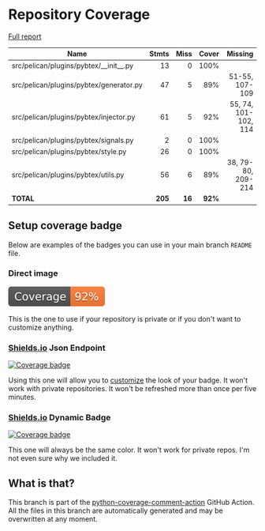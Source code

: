 # Repository Coverage

[Full report](https://htmlpreview.github.io/?https://github.com/anjos/pelican-pybtex/blob/python-coverage-comment-action-data/htmlcov/index.html)

| Name                                       |    Stmts |     Miss |   Cover |   Missing |
|------------------------------------------- | -------: | -------: | ------: | --------: |
| src/pelican/plugins/pybtex/\_\_init\_\_.py |       13 |        0 |    100% |           |
| src/pelican/plugins/pybtex/generator.py    |       47 |        5 |     89% |51-55, 107-109 |
| src/pelican/plugins/pybtex/injector.py     |       61 |        5 |     92% |55, 74, 101-102, 114 |
| src/pelican/plugins/pybtex/signals.py      |        2 |        0 |    100% |           |
| src/pelican/plugins/pybtex/style.py        |       26 |        0 |    100% |           |
| src/pelican/plugins/pybtex/utils.py        |       56 |        6 |     89% |38, 79-80, 209-214 |
|                                  **TOTAL** |  **205** |   **16** | **92%** |           |


## Setup coverage badge

Below are examples of the badges you can use in your main branch `README` file.

### Direct image

[![Coverage badge](https://raw.githubusercontent.com/anjos/pelican-pybtex/python-coverage-comment-action-data/badge.svg)](https://htmlpreview.github.io/?https://github.com/anjos/pelican-pybtex/blob/python-coverage-comment-action-data/htmlcov/index.html)

This is the one to use if your repository is private or if you don't want to customize anything.

### [Shields.io](https://shields.io) Json Endpoint

[![Coverage badge](https://img.shields.io/endpoint?url=https://raw.githubusercontent.com/anjos/pelican-pybtex/python-coverage-comment-action-data/endpoint.json)](https://htmlpreview.github.io/?https://github.com/anjos/pelican-pybtex/blob/python-coverage-comment-action-data/htmlcov/index.html)

Using this one will allow you to [customize](https://shields.io/endpoint) the look of your badge.
It won't work with private repositories. It won't be refreshed more than once per five minutes.

### [Shields.io](https://shields.io) Dynamic Badge

[![Coverage badge](https://img.shields.io/badge/dynamic/json?color=brightgreen&label=coverage&query=%24.message&url=https%3A%2F%2Fraw.githubusercontent.com%2Fanjos%2Fpelican-pybtex%2Fpython-coverage-comment-action-data%2Fendpoint.json)](https://htmlpreview.github.io/?https://github.com/anjos/pelican-pybtex/blob/python-coverage-comment-action-data/htmlcov/index.html)

This one will always be the same color. It won't work for private repos. I'm not even sure why we included it.

## What is that?

This branch is part of the
[python-coverage-comment-action](https://github.com/marketplace/actions/python-coverage-comment)
GitHub Action. All the files in this branch are automatically generated and may be
overwritten at any moment.